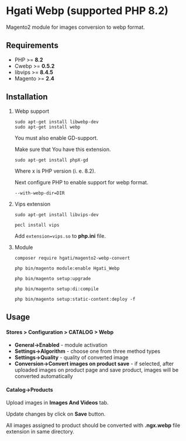 # Hgati Webp (supported PHP 8.2)

Magento2 module for images conversion to webp format.


## Requirements

* PHP >= **8.2**
* Cwebp >= **0.5.2**
* libvips >= **8.4.5**
* Magento >= **2.4**

## Installation

1. Webp support

    ```shell script
    sudo apt-get install libwebp-dev
    sudo apt-get install webp
    ```
   
   You must also enable GD-support.
   
   Make sure that You have this extension.
   
    ```shell script
   sudo apt-get install phpX-gd
   ```
   
   Where x is PHP version (i. e. 8.2).
   
   Next configure PHP to enable support for webp format.
   
    ```shell script
    --with-webp-dir=DIR
    ```   
   
2. Vips extension

    ```shell script
    sudo apt-get install libvips-dev
    
    pecl install vips
    ```
    
    Add `extension=vips.so` to **php.ini** file.

3. Module

    ```shell  
    composer require hgati/magento2-webp-convert  
    
    php bin/magento module:enable Hgati_Webp
    
    php bin/magento setup:upgrade
    
    php bin/magento setup:di:compile
    
    php bin/magento setup:static-content:deploy -f
    ```

## Usage

#### **Stores > Configuration > CATALOG > Webp**

* **General->Enabled** - module activation
* **Settings->Algorithm** - choose one from three method types 
* **Settings->Quality** - quality of converted image
* **Conversion->Convert images on product save** - if selected,
 after uploaded images on product page and save product, images will be converted automatically
 
#### Catalog->Products

Upload images in **Images And Videos** tab.

Update changes by click on **Save** button.

All images assigned to product should be converted with **.ngx.webp** file extension in same directory.
